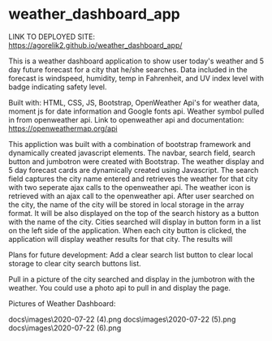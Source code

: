 # weather_dashboard_app

LINK TO DEPLOYED SITE:
https://agorelik2.github.io/weather_dashboard_app/


This is a weather dashboard application to show user today's weather and 5 day future forecast for a city that he/she searches. Data included in the forecast is windspeed, humidity, temp in Fahrenheit, and UV index level with badge indicating safety level.

Built with: HTML, CSS, JS, Bootstrap, OpenWeather Api's for weather data, moment js for date information and Google fonts api. Weather symbol pulled in from openweather api. Link to openweather api and documentation: https://openweathermap.org/api

This appliction was built with a combination of bootstrap framework and dynamically created javascript elements. The navbar, search field, search button and jumbotron were created with Bootstrap.
The weather display and 5 day forecast cards are dynamically created using Javascript. 
The search field captures the city name entered and retrieves the weather for that city with two seperate ajax calls to the openweather api. 
The weather icon is retrieved with an ajax call to the openweather api. 
After user searched on the city, the name of the city will be stored in local storage in the array format. It will be also displayed on the top of the search history as a button with the name of the city.
Cities searched will display in button form in a list on the left side of the application. 
When each city button is clicked, the application will display weather results for that city. The results will 

Plans for future development: Add a clear search list button to clear local storage to clear city search buttons list.

Pull in a picture of the city searched and display in the jumbotron with the weather. You could use a photo api to pull in and display the page.

Pictures of Weather Dashboard:

docs\images\2020-07-22 (4).png
docs\images\2020-07-22 (5).png
docs\images\2020-07-22 (6).png
